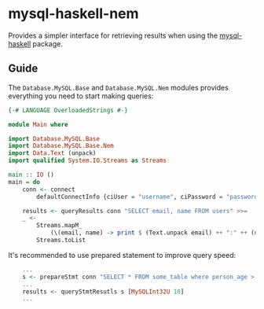 mysql-haskell-nem
=================

Provides a simpler interface for retrieving results when using the [mysql-haskell](http://hackage.haskell.org/package/mysql-haskell) package.

Guide
-----

The `Database.MySQL.Base` and `Database.MySQL.Nem` modules provides everything you need to start making queries:

```haskell
{-# LANGUAGE OverloadedStrings #-}

module Main where

import Database.MySQL.Base
import Database.MySQL.Base.Nem
import Data.Text (unpack)
import qualified System.IO.Streams as Streams

main :: IO () 
main = do
    conn <- connect
        defaultConnectInfo {ciUser = "username", ciPassword = "password", ciDatabase = "dbname"}

	results <- queryResults conn "SELECT email, name FROM users" >>=
	_ <-
		Streams.mapM_
			(\(email, name) -> print $ (Text.unpack email) ++ ":" ++ (name :: String) ) results >>=
		Streams.toList
```

It's recommended to use prepared statement to improve query speed:

```haskell
    ...
    s <- prepareStmt conn "SELECT * FROM some_table where person_age > ?"
    ...
    results <- queryStmtResutls s [MySQLInt32U 18]
    ...
```
